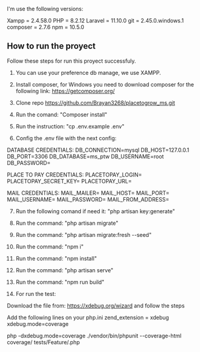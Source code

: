 I'm use the following versions:

Xampp = 2.4.58.0
PHP = 8.2.12
Laravel = 11.10.0
git = 2.45.0.windows.1
composer = 2.7.6
npm = 10.5.0

## How to run the proyect

Follow these steps for run this proyect successfuly.

1) You can use your preference db manage, we use XAMPP.

2) Install composer, for Windows you need to download composer for the following link: https://getcomposer.org/

3) Clone repo https://github.com/Brayan3268/placetogrow_ms.git

4) Run the comand: "Composer install"

5) Run the instruction: "cp .env.example .env"

6) Config the .env file with the next config:

DATABASE CREDENTIALS:
DB_CONNECTION=mysql
DB_HOST=127.0.0.1
DB_PORT=3306
DB_DATABASE=ms_ptw
DB_USERNAME=root
DB_PASSWORD=

PLACE TO PAY CREDENTIALS:
PLACETOPAY_LOGIN=
PLACETOPAY_SECRET_KEY=
PLACETOPAY_URL=

MAIL CREDENTIALS:
MAIL_MAILER=
MAIL_HOST=
MAIL_PORT=
MAIL_USERNAME=
MAIL_PASSWORD=
MAIL_FROM_ADDRESS=

7) Run the following comand if need it: "php artisan key:generate"

8) Run the command: "php artisan migrate"

9) Run the command: "php artisan migrate:fresh --seed"

10) Run the command: "npm i"

11) Run the command: "npm install"

13) Run the command: "php artisan serve"

14) Run the command: "npm run build"

15) For run the test:

Download the file from: https://xdebug.org/wizard and follow the steps

Add the following lines on your php.ini
zend_extension = xdebug
xdebug.mode=coverage

php -dxdebug.mode=coverage ./vendor/bin/phpunit --coverage-html coverage/ tests/Feature/<filename>.php